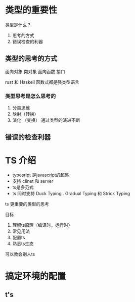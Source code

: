 # 类型的重要性
类型是什么？
1. 思考的方式
2. 错误检查的利器

## 类型的思考的方式

面向对象
  类对象
面向函数
 接口

 rust 和 Haskell 函数式都是强类型语言

 ### 类型思考是怎么思考的
 1. 分类思维 
 2. 映射（转换）
 3. 演化 （变换）
通过类型的演进不断
 ## 错误的检查利器

 # TS 介绍

 * typesript 是javascript的超集
 * 支持 clinet 和 server
 * ts是多范式
 * ts 同时支持 Duck Typing . Gradual Typing 和 Strick Typing

ts 更重要的类型的思考

 目标
 1. 理解ts原理（编译时，运行时）
 2. 常见用法
 3. 配置ts
 4. 熟悉ts生态

 可以教会别人ts

 # 搞定环境的配置

 ## t's
 
 
